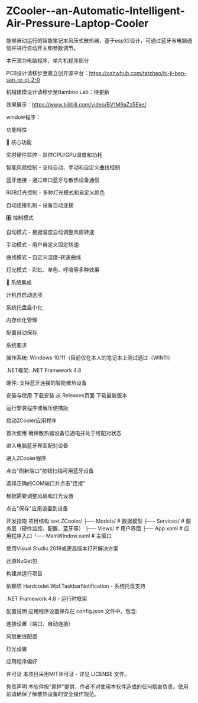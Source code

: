 # ZCooler--an-Automatic-Intelligent-Air-Pressure-Laptop-Cooler
能够自动运行的智能笔记本风压式散热器，基于esp32设计，可通过蓝牙与电脑通信并进行自动开关和参数调节。

本开源为电脑程序、单片机程序部分

PCB设计请移步至嘉立创开源平台：https://oshwhub.com/tatzhao/bi-ji-ben-san-re-qi-2-0

机械建模设计请移步至Bamboo Lab：待更新

效果展示：https://www.bilibili.com/video/BV1M9aZz5Eke/


window程序：


功能特性

🔧 核心功能

实时硬件监控 - 监控CPU/GPU温度和功耗

智能风扇控制 - 支持自动、手动和自定义曲线控制

蓝牙连接 - 通过串口蓝牙与散热设备通信

RGB灯光控制 - 多种灯光模式和自定义颜色

自动连接机制 - 设备自动连接

🎛️ 控制模式

自动模式 - 根据温度自动调整风扇转速

手动模式 - 用户自定义固定转速

曲线模式 - 自定义温度-转速曲线

灯光模式 - 彩虹、单色、呼吸等多种效果

💾 系统集成

开机自启动选项

系统托盘最小化

内存优化管理

配置自动保存


系统要求

操作系统: Windows 10/11（目前仅在本人的笔记本上测试通过（WIN11）

.NET框架: .NET Framework 4.8

硬件: 支持蓝牙连接的智能散热设备

安装与使用
下载安装
从 Releases页面 下载最新版本

运行安装程序或解压便携版

启动ZCooler应用程序

首次使用
确保散热器设备已通电并处于可配对状态

进入电脑蓝牙界面配对设备

进入ZCooler程序

点击"刷新端口"按钮扫描可用蓝牙设备

选择正确的COM端口并点击"连接"

根据需要调整风扇和灯光设置

点击"保存"应用设置到设备

开发指南
项目结构
text
ZCooler/
├── Models/          # 数据模型
├── Services/        # 服务层（硬件监控、配置、蓝牙等）
├── Views/           # 用户界面
├── App.xaml         # 应用程序入口
└── MainWindow.xaml  # 主窗口

使用Visual Studio 2019或更高版本打开解决方案

还原NuGet包

构建并运行项目

依赖项
Hardcodet.Wpf.TaskbarNotification - 系统托盘支持

.NET Framework 4.8 - 运行时框架

配置说明
应用程序设置保存在 config.json 文件中，包含:

连接设置（端口、自动连接）

风扇曲线配置

灯光设置

应用程序偏好


许可证
本项目采用MIT许可证 - 详见 LICENSE 文件。

免责声明
本软件按"原样"提供，作者不对使用本软件造成的任何损害负责。使用前请确保了解散热设备的安全操作规范。
